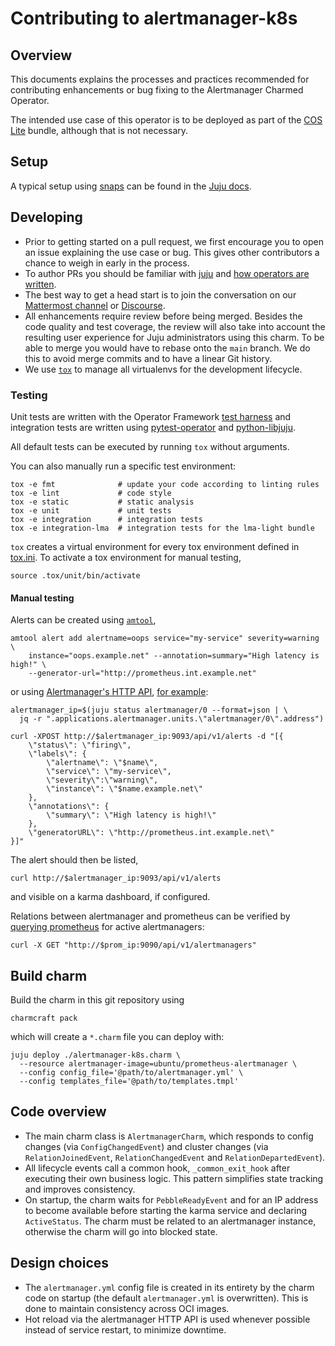 # Contributing to alertmanager-k8s

## Overview

This documents explains the processes and practices recommended for
contributing enhancements or bug fixing to the Alertmanager Charmed Operator.

The intended use case of this operator is to be deployed as part of the
[COS Lite] bundle, although that is not necessary.


## Setup

A typical setup using [snaps](https://snapcraft.io/) can be found in the
[Juju docs](https://juju.is/docs/sdk/dev-setup).


## Developing

- Prior to getting started on a pull request, we first encourage you to open an
  issue explaining the use case or bug.
  This gives other contributors a chance to weigh in early in the process.
- To author PRs you should be familiar with [juju](https://juju.is/#what-is-juju)
  and [how operators are written](https://juju.is/docs/sdk).
- The best way to get a head start is to join the conversation on our
  [Mattermost channel] or [Discourse].
- All enhancements require review before being merged. Besides the
  code quality and test coverage, the review will also take into
  account the resulting user experience for Juju administrators using
  this charm. To be able to merge you would have to rebase
  onto the `main` branch. We do this to avoid merge commits and to have a
  linear Git history.
- We use [`tox`](https://tox.wiki/en/latest/#) to manage all virtualenvs for
  the development lifecycle.


### Testing
Unit tests are written with the Operator Framework [test harness] and
integration tests are written using [pytest-operator] and [python-libjuju].

All default tests can be executed by running `tox` without arguments.

You can also manually run a specific test environment:

```shell
tox -e fmt              # update your code according to linting rules
tox -e lint             # code style
tox -e static           # static analysis
tox -e unit             # unit tests
tox -e integration      # integration tests
tox -e integration-lma  # integration tests for the lma-light bundle
```

`tox` creates a virtual environment for every tox environment defined in
[tox.ini](tox.ini). To activate a tox environment for manual testing,

```shell
source .tox/unit/bin/activate
```


#### Manual testing
Alerts can be created using
[`amtool`](https://manpages.debian.org/testing/prometheus-alertmanager/amtool.1.en.html),

```shell
amtool alert add alertname=oops service="my-service" severity=warning \
    instance="oops.example.net" --annotation=summary="High latency is high!" \
    --generator-url="http://prometheus.int.example.net"
```

or using [Alertmanager's HTTP API][Alertmanager API browser],
[for example](https://gist.github.com/cherti/61ec48deaaab7d288c9fcf17e700853a):

```shell
alertmanager_ip=$(juju status alertmanager/0 --format=json | \
  jq -r ".applications.alertmanager.units.\"alertmanager/0\".address")

curl -XPOST http://$alertmanager_ip:9093/api/v1/alerts -d "[{
	\"status\": \"firing\",
	\"labels\": {
		\"alertname\": \"$name\",
		\"service\": \"my-service\",
		\"severity\":\"warning\",
		\"instance\": \"$name.example.net\"
	},
	\"annotations\": {
		\"summary\": \"High latency is high!\"
	},
	\"generatorURL\": \"http://prometheus.int.example.net\"
}]"
```

The alert should then be listed,

```shell
curl http://$alertmanager_ip:9093/api/v1/alerts
```

and visible on a karma dashboard, if configured.

Relations between alertmanager and prometheus can be verified by
[querying prometheus](https://prometheus.io/docs/prometheus/latest/querying/api/#alertmanagers)
for active alertmanagers:

```shell
curl -X GET "http://$prom_ip:9090/api/v1/alertmanagers"
```

## Build charm

Build the charm in this git repository using

```shell
charmcraft pack
```

which will create a `*.charm` file you can deploy with:

```shell
juju deploy ./alertmanager-k8s.charm \
  --resource alertmanager-image=ubuntu/prometheus-alertmanager \
  --config config_file='@path/to/alertmanager.yml' \
  --config templates_file='@path/to/templates.tmpl'
```


## Code overview
- The main charm class is `AlertmanagerCharm`, which responds to config changes
  (via `ConfigChangedEvent`) and cluster changes (via `RelationJoinedEvent`,
  `RelationChangedEvent` and `RelationDepartedEvent`).
- All lifecycle events call a common hook, `_common_exit_hook` after executing
  their own business logic. This pattern simplifies state tracking and improves
  consistency.
- On startup, the charm waits for `PebbleReadyEvent` and for an IP address to
  become available before starting the karma service and declaring
  `ActiveStatus`. The charm must be related to an alertmanager instance,
  otherwise the charm will go into blocked state.

## Design choices
- The `alertmanager.yml` config file is created in its entirety by the charm
  code on startup (the default `alertmanager.yml` is overwritten). This is done
  to maintain consistency across OCI images.
- Hot reload via the alertmanager HTTP API is used whenever possible instead of
  service restart, to minimize downtime.


[Alertmanager API browser]: https://petstore.swagger.io/?url=https://raw.githubusercontent.com/prometheus/alertmanager/master/api/v2/openapi.yaml
[gh:Prometheus operator]: https://github.com/canonical/prometheus-operator
[Prometheus operator]: https://charmhub.io/prometheus-k8s
[COS Lite]: https://charmhub.io/cos-lite
[Mattermost channel]: https://chat.charmhub.io/charmhub/channels/observability
[Discourse]: https://discourse.charmhub.io/tag/alertmanager
[test harness]: https://ops.readthedocs.io/en/latest/#module-ops.testing
[pytest-operator]: https://github.com/charmed-kubernetes/pytest-operator/blob/main/docs/reference.md
[python-libjuju]: https://pythonlibjuju.readthedocs.io/en/latest/
